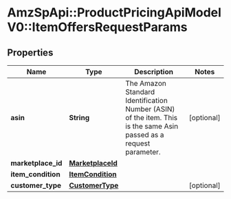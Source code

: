 # AmzSpApi::ProductPricingApiModelV0::ItemOffersRequestParams

## Properties
Name | Type | Description | Notes
------------ | ------------- | ------------- | -------------
**asin** | **String** | The Amazon Standard Identification Number (ASIN) of the item. This is the same Asin passed as a request parameter. | [optional] 
**marketplace_id** | [**MarketplaceId**](MarketplaceId.md) |  | 
**item_condition** | [**ItemCondition**](ItemCondition.md) |  | 
**customer_type** | [**CustomerType**](CustomerType.md) |  | [optional] 


